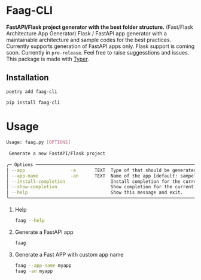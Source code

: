 # Faag-CLI

**FastAPI/Flask project generator with the best folder structure.** (Fast/Flask Architecture App Generator)
Flask / FastAPI app generator with a maintainable architecture and sample codes for the best practices.
Currently supports generation of FastAPI apps only. Flask support is coming soon. Currently in `pre-release`. Feel free
to raise suggesstions and issues. This package is made with [Typer](https://typer.tiangolo.com/).

## Installation

```bash
poetry add faag-cli
```

```bash
pip install faag-cli
```


# Usage

```bash
Usage: faag.py [OPTIONS]                                                                                                                                                                                                                                                
                                                                                                                                                                                                                                                                         
 Generate a new FastAPI/Flask project                                                                                                                                                                                                                                    
                                                                                                                                                                                                                                                                         
╭─ Options ─────────────────────────────────────────────────────────────────────────────────────────────────────────────────────────────────────────────────────────────────────────────────────────────────────────────────────────────────────────────────────────────╮
│ --app                 -a       TEXT  Type of that should be generated. Default type is fast_api. Valid Options are: [fast_api, flask] [default: fast_api]                                                                                                             │
│ --app-name            -an      TEXT  Name of the app [default: sampel_app]                                                                                                                                                                                            │
│ --install-completion                 Install completion for the current shell.                                                                                                                                                                                        │
│ --show-completion                    Show completion for the current shell, to copy it or customize the installation.                                                                                                                                                 │
│ --help                               Show this message and exit.                                                                                                                                                                                                      │
╰───────────────────────────────────────────────────────────────────────────────────────────────────────────────────────────────────────────────────────────────────────────────────────────────────────────────────────────────────────────────────────────────────────╯
```

1. Help
    ```bash
    faag --help
    ```

2. Generate a FastAPI app
    ```bash
   faag
    ```

3. Generate a Fast APP with custom app name
    ```bash
   faag --app-name myapp
   faag -an myapp
    ```
   